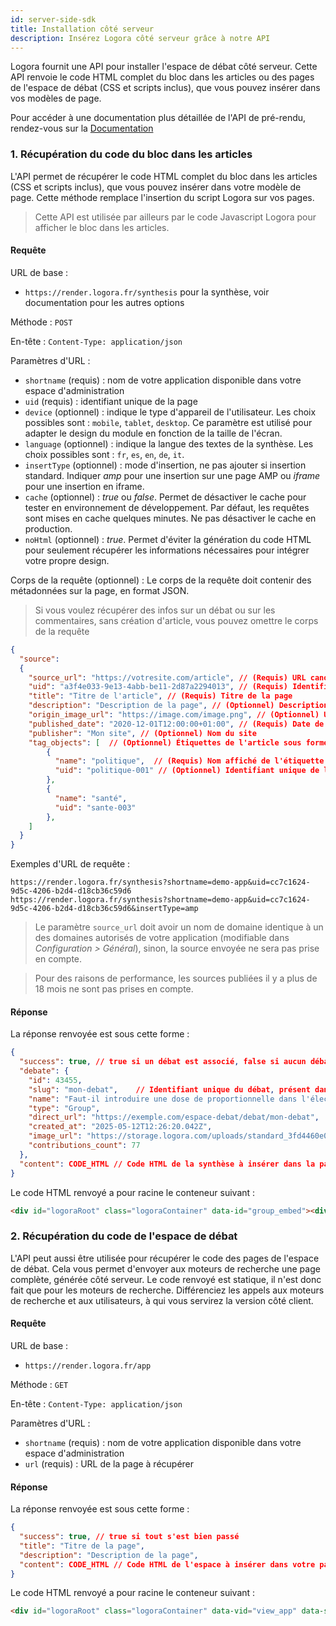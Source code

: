 ```yaml
---
id: server-side-sdk
title: Installation côté serveur
description: Insérez Logora côté serveur grâce à notre API
---
```


Logora fournit une API pour installer l'espace de débat côté serveur. Cette API renvoie le code HTML complet du bloc dans les articles ou des pages de l'espace de débat (CSS et scripts inclus), que vous pouvez insérer dans vos modèles de page.

Pour accéder à une documentation plus détaillée de l'API de pré-rendu, rendez-vous sur la [Documentation](https://render.logora.fr/docs)


### 1. Récupération du code du bloc dans les articles

L'API permet de récupérer le code HTML complet du bloc dans les articles (CSS et scripts inclus), que vous pouvez insérer dans votre modèle de page. Cette méthode remplace l'insertion du script Logora sur vos pages.

> Cette API est utilisée par ailleurs par le code Javascript Logora pour afficher le bloc dans les articles.

#### Requête

URL de base :
- `https://render.logora.fr/synthesis` pour la synthèse, voir documentation pour les autres options

Méthode : `POST`

En-tête : `Content-Type: application/json`

Paramètres d'URL :   
- `shortname` (requis) : nom de votre application disponible dans votre espace d'administration
- `uid` (requis) : identifiant unique de la page
- `device` (optionnel) : indique le type d'appareil de l'utilisateur. Les choix possibles sont : `mobile`, `tablet`, `desktop`. Ce paramètre est utilisé pour adapter le design du module en fonction de la taille de l'écran.
- `language` (optionnel) : indique la langue des textes de la synthèse. Les choix possibles sont : `fr`, `es`, `en`, `de`, `it`.
- `insertType` (optionnel) : mode d'insertion, ne pas ajouter si insertion standard. Indiquer *amp* pour une insertion sur une page AMP ou *iframe* pour une insertion en iframe.  
- `cache` (optionnel) : _true_ ou _false_. Permet de désactiver le cache pour tester en environnement de développement. Par défaut, les requêtes sont mises en cache quelques minutes. Ne pas désactiver le cache en production.
- `noHtml` (optionnel) : _true_. Permet d'éviter la génération du code HTML pour seulement récupérer les informations nécessaires pour intégrer votre propre design. 


Corps de la requête (optionnel) : Le corps de la requête doit contenir des métadonnées sur la page, en format JSON.

> Si vous voulez récupérer des infos sur un débat ou sur les commentaires, sans création d'article, vous pouvez omettre le corps de la requête

```json
{
  "source": 
  {
    "source_url": "https://votresite.com/article", // (Requis) URL canonique de la page
    "uid": "a3f4e033-9e13-4abb-be11-2d87a2294013", // (Requis) Identifiant unique de la page
    "title": "Titre de l'article", // (Requis) Titre de la page
    "description": "Description de la page", // (Optionnel) Description de la page
    "origin_image_url": "https://image.com/image.png", // (Optionnel) URL de l'image de la page
    "published_date": "2020-12-01T12:00:00+01:00", // (Requis) Date de publication de la page au format ISO_8601
    "publisher": "Mon site", // (Optionnel) Nom du site
    "tag_objects": [  // (Optionnel) Étiquettes de l'article sous forme de tableau d'objets
        { 
          "name": "politique",  // (Requis) Nom affiché de l'étiquette
          "uid": "politique-001" // (Optionnel) Identifiant unique de l'étiquette. Peut être omis si les noms sont déjà uniques
        }, 
        { 
          "name": "santé", 
          "uid": "sante-003" 
        },
    ]
  }
}
```


Exemples d'URL de requête :
```
https://render.logora.fr/synthesis?shortname=demo-app&uid=cc7c1624-9d5c-4206-b2d4-d18cb36c59d6
https://render.logora.fr/synthesis?shortname=demo-app&uid=cc7c1624-9d5c-4206-b2d4-d18cb36c59d6&insertType=amp
```

> Le paramètre `source_url` doit avoir un nom de domaine identique à un des domaines autorisés de votre application (modifiable dans *Configuration > Général*), sinon, la source envoyée ne sera pas prise en compte.

> Pour des raisons de performance, les sources publiées il y a plus de 18 mois ne sont pas prises en compte.


#### Réponse


La réponse renvoyée est sous cette forme :

```json
{
  "success": true, // true si un débat est associé, false si aucun débat ou une erreur
  "debate": {
    "id": 43455,
    "slug": "mon-debat",    // Identifiant unique du débat, présent dans l'URL
    "name": "Faut-il introduire une dose de proportionnelle dans l'élection des députés ?",     // Titre du débat
    "type": "Group",
    "direct_url": "https://exemple.com/espace-debat/debat/mon-debat",      // Lien vers le débat
    "created_at": "2025-05-12T12:26:20.042Z",
    "image_url": "https://storage.logora.com/uploads/standard_3fd4460e064c8f079db11c12ce522fce.jpg",
    "contributions_count": 77
  },
  "content": CODE_HTML // Code HTML de la synthèse à insérer dans la page. Attribut non présent si success à false
}
```


Le code HTML renvoyé a pour racine le conteneur suivant  : 

```html
<div id="logoraRoot" class="logoraContainer" data-id="group_embed"><div>
```


### 2. Récupération du code de l'espace de débat

L'API peut aussi être utilisée pour récupérer le code des pages de l'espace de débat. Cela vous permet d'envoyer aux moteurs de recherche une page complète, générée côté serveur. Le code renvoyé est statique, il n'est donc fait que pour les moteurs de recherche. Différenciez les appels aux moteurs de recherche et aux utilisateurs, à qui vous servirez la version côté client.


#### Requête

URL de base :
- `https://render.logora.fr/app`

Méthode : `GET`

En-tête : `Content-Type: application/json`

Paramètres d'URL :   
- `shortname` (requis) : nom de votre application disponible dans votre espace d'administration
- `url` (requis) : URL de la page à récupérer


#### Réponse

La réponse renvoyée est sous cette forme :

```json
{
  "success": true, // true si tout s'est bien passé
  "title": "Titre de la page",
  "description": "Description de la page",
  "content": CODE_HTML // Code HTML de l'espace à insérer dans votre page. Attribut non présent si success à false
}
```

Le code HTML renvoyé a pour racine le conteneur suivant  : 

```html
<div id="logoraRoot" class="logoraContainer" data-vid="view_app" data-shortname="YOUR_SHORTNAME">
```

